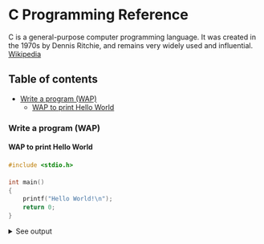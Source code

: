 # C Programming Reference

C is a general-purpose computer programming language. It was created in the 1970s by Dennis Ritchie, and remains very widely used and influential. [Wikipedia](<https://en.wikipedia.org/wiki/C_(programming_language)>)

## Table of contents

- [Write a program (WAP)](#write-a-program-wap)
  - [WAP to print Hello World](#wap-to-print-hello-world)

### Write a program (WAP)

#### WAP to print Hello World

```c
#include <stdio.h>

int main()
{
    printf("Hello World!\n");
    return 0;
}
```

<details><summary>See output</summary>

![1](./ss/1.png)

</details>
